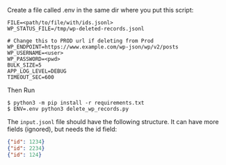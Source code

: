 Create a file called .env in the same dir where you put this script:

```shell
FILE=<path/to/file/with/ids.jsonl>
WP_STATUS_FILE=/tmp/wp-deleted-records.jsonl

# Change this to PROD url if deleting from Prod
WP_ENDPOINT=https://www.example.com/wp-json/wp/v2/posts
WP_USERNAME=<user>
WP_PASSWORD=<pwd>
BULK_SIZE=5
APP_LOG_LEVEL=DEBUG
TIMEOUT_SEC=600
```

Then Run
```
$ python3 -m pip install -r requirements.txt
$ ENV=.env python3 delete_wp_records.py
```

The `input.jsonl` file should have the following structure. It can have more fields (ignored), but needs the id field:

```JSON
{"id": 1234}
{"id": 2234}
{"id": 124}
```
